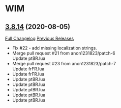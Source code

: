 # WIM

## [3.8.14](https://github.com/sylvanaar/wow-instant-messenger/tree/3.8.14) (2020-08-05)
[Full Changelog](https://github.com/sylvanaar/wow-instant-messenger/compare/3.8.13...3.8.14) [Previous Releases](https://github.com/sylvanaar/wow-instant-messenger/releases)

- Fix #22 - add missing localization strings.  
- Merge pull request #21 from anon1231823/patch-6  
    Update ptBR.lua  
- Merge pull request #23 from anon1231823/patch-7  
    Update frFR.lua  
- Update frFR.lua  
- Update ptBR.lua  
- Update ptBR.lua  
- Update ptBR.lua  
- Update ptBR.lua  
- Update ptBR.lua  